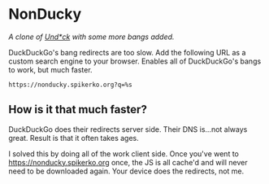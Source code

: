 # NonDucky
*A clone of [Und*ck](https://unduck.link) with some more bangs added.*

DuckDuckGo's bang redirects are too slow. Add the following URL as a custom search engine to your browser. Enables all of DuckDuckGo's bangs to work, but much faster.

```
https://nonducky.spikerko.org?q=%s
```

## How is it that much faster?

DuckDuckGo does their redirects server side. Their DNS is...not always great. Result is that it often takes ages.

I solved this by doing all of the work client side. Once you've went to https://nonducky.spikerko.org once, the JS is all cache'd and will never need to be downloaded again. Your device does the redirects, not me.
